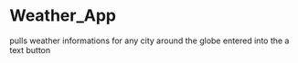 # Weather_App
pulls weather informations for any city around the globe entered into the a text button
